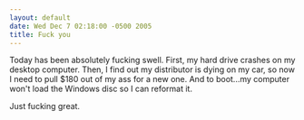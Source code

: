 ```yaml
---
layout: default
date: Wed Dec 7 02:18:00 -0500 2005
title: Fuck you
---
```


Today has been absolutely fucking swell.  First, my hard drive crashes on my
desktop computer.  Then, I find out my distributor is dying on my car, so now
I need to pull $180 out of my ass for a new one.  And to boot...my computer
won't load the Windows disc so I can reformat it.

Just fucking great.
